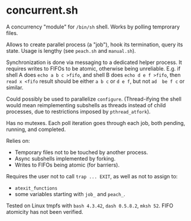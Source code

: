 concurrent.sh
=============

A concurrency "module" for `/bin/sh` shell.
Works by polling temprorary files.

Allows to create parallel process (a "job"), hook its termination, query its state.
Usage is lengthy (see `peach.sh` and `manual.sh`).

Synchronization is done via messaging to a dedicated helper process.  It
requires writes to FIFOs to be atomic, otherwise being unreliable.  E.g. if
shell A does `echo a b c >fifo`, and shell B does `echo d e f >fifo`, then
`read x <fifo` result should be either `a b c` or `d e f`, but not `ad  be f c`
or similar.

Could possibly be used to parallelize `configure`.
(Thread-ifying the shell would mean reimplementing subshells as threads
instead of child processes, due to restrictions imposed by `pthread_atfork`).

Has no mutexes.
Each poll iteration goes through each job, both pending, running, and completed.

Relies on:
- Temporary files not to be touched by another process.
- Async subshells implemented by forking.
- Writes to FIFOs being atomic (for barriers).

Requires the user not to call `trap ... EXIT`, as well as not to assign to:
- `atexit_functions`
- some variables starting with `job_` and `peach_`.

Tested on Linux tmpfs with `bash 4.3.42`, `dash 0.5.8.2`, `mksh 52`.
FIFO atomicity has not been verified.
